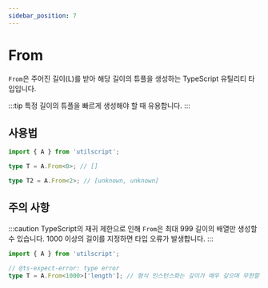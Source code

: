 ```yaml
---
sidebar_position: 7
---
```


# From

`From`은 주어진 길이(L)를 받아 해당 길이의 튜플을 생성하는 TypeScript 유틸리티 타입입니다.

:::tip
특정 길이의 튜플을 빠르게 생성해야 할 때 유용합니다.
:::

## 사용법

```ts
import { A } from 'utilscript';

type T = A.From<0>; // []

type T2 = A.From<2>; // [unknown, unknown]
```

## 주의 사항

:::caution
TypeScript의 재귀 제한으로 인해 `From`은 최대 999 길이의 배열만 생성할 수 있습니다. 1000 이상의 길이를 지정하면 타입 오류가 발생합니다.
:::

```ts
import { A } from 'utilscript';

// @ts-expect-error: type error
type T = A.From<1000>['length']; // 형식 인스턴스화는 깊이가 매우 깊으며 무한할 수도 있습니다.
```
